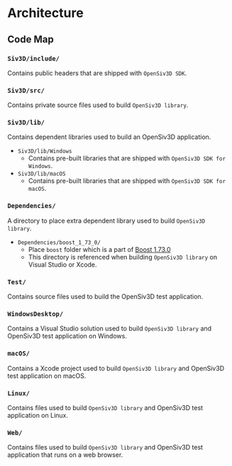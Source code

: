 # Architecture

## Code Map

### `Siv3D/include/`
Contains public headers that are shipped with `OpenSiv3D SDK`.

### `Siv3D/src/`
Contains private source files used to build `OpenSiv3D library`.

### `Siv3D/lib/`
Contains dependent libraries used to build an OpenSiv3D application.

- `Siv3D/lib/Windows`
    -  Contains pre-built libraries that are shipped with `OpenSiv3D SDK for Windows`.
- `Siv3D/lib/macOS`
    -  Contains pre-built libraries that are shipped with `OpenSiv3D SDK for macOS`.

### `Dependencies/`
A directory to place extra dependent library used to build `OpenSiv3D library`.

- `Dependencies/boost_1_73_0/`
    - Place `boost` folder which is a part of [Boost 1.73.0](https://www.boost.org/users/history/version_1_73_0.html)
    - This directory is referenced when building `OpenSiv3D library` on Visual Studio or Xcode.

### `Test/`
Contains source files used to build the OpenSiv3D test application.

### `WindowsDesktop/`
Contains a Visual Studio solution used to build `OpenSiv3D library` and OpenSiv3D test application on Windows.

### `macOS/`
Contains a Xcode project used to build `OpenSiv3D library` and OpenSiv3D test application on macOS.

### `Linux/`
Contains files used to build `OpenSiv3D library` and OpenSiv3D test application on Linux.

### `Web/`
Contains files used to build `OpenSiv3D library` and OpenSiv3D test application that runs on a web browser.
